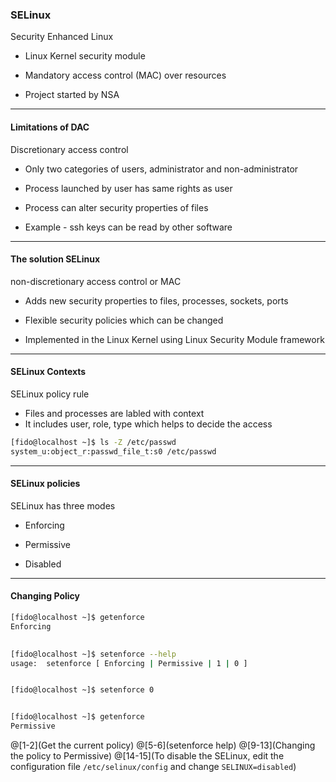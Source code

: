 ### SELinux 

Security Enhanced Linux


- Linux Kernel security module 

- Mandatory access control (MAC) over resources 

- Project started by NSA 

---

#### Limitations of DAC

Discretionary access control


- Only two categories of users, administrator and non-administrator

- Process launched by user has same rights as user

- Process can alter security properties of files

- Example - ssh keys can be read by other software

---

#### The solution SELinux

non-discretionary access control or MAC 

- Adds new security properties to files, processes, sockets, ports

- Flexible security policies which can be changed

- Implemented in the Linux Kernel using Linux Security Module framework

---

#### SELinux Contexts 

SELinux policy rule

- Files and processes are labled with context
- It includes user, role, type which helps to decide the access

```sh
[fido@localhost ~]$ ls -Z /etc/passwd
system_u:object_r:passwd_file_t:s0 /etc/passwd

```
---

#### SELinux policies 

SELinux has three modes 

- Enforcing

- Permissive

- Disabled 

---

#### Changing Policy 

```sh
[fido@localhost ~]$ getenforce
Enforcing
  

[fido@localhost ~]$ setenforce --help
usage:  setenforce [ Enforcing | Permissive | 1 | 0 ]


[fido@localhost ~]$ setenforce 0


[fido@localhost ~]$ getenforce
Permissive


```

@[1-2](Get the current policy)
@[5-6](setenforce help)
@[9-13](Changing the policy to Permissive)
@[14-15](To disable the SELinux, edit the configuration file `/etc/selinux/config` 
and change `SELINUX=disabled`)
